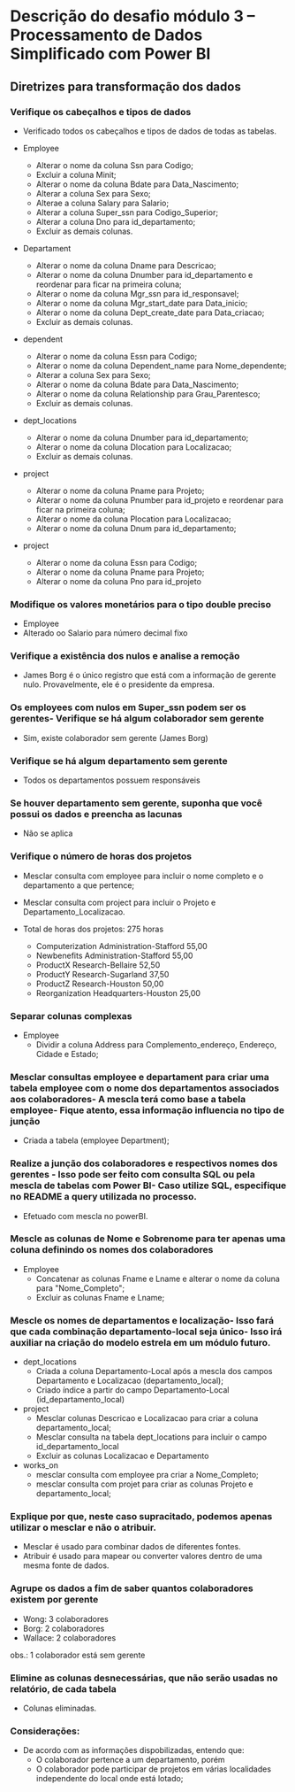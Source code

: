 # Descrição do desafio módulo 3 – Processamento de Dados Simplificado com Power BI

## Diretrizes para transformação dos dados

### Verifique os cabeçalhos e tipos de dados

- Verificado todos os cabeçalhos e tipos de dados de todas as tabelas.

- Employee
  - Alterar o nome da coluna Ssn para Codigo;
  - Excluir a coluna Minit;
  - Alterar o nome da coluna Bdate para Data_Nascimento;
  - Alterar a coluna Sex para Sexo;
  - Alterae a coluna Salary para Salario;
  - Alterar a coluna Super_ssn para Codigo_Superior;
  - Alterar a coluna Dno para id_departamento;
  - Excluir as demais colunas.
- Departament
  - Alterar o nome da coluna Dname para Descricao;
  - Alterar o nome da coluna Dnumber para id_departamento e reordenar para ficar na primeira coluna;
  - Alterar o nome da coluna Mgr_ssn para id_responsavel;
  - Alterar o nome da coluna Mgr_start_date para Data_inicio;
  - Alterar o nome da coluna Dept_create_date para Data_criacao;
  - Excluir as demais colunas.
- dependent
  - Alterar o nome da coluna Essn para Codigo;
  - Alterar o nome da coluna Dependent_name para Nome_dependente;
  - Alterar a coluna Sex para Sexo;
  - Alterar o nome da coluna Bdate para Data_Nascimento;
  - Alterar o nome da coluna Relationship para Grau_Parentesco;
  - Excluir as demais colunas.
- dept_locations
  - Alterar o nome da coluna Dnumber para id_departamento;
  - Alterar o nome da coluna Dlocation para Localizacao;
  - Excluir as demais colunas.
- project
  - Alterar o nome da coluna Pname para Projeto;
  - Alterar o nome da coluna Pnumber para id_projeto e reordenar para ficar na primeira coluna;
  - Alterar o nome da coluna Plocation para Localizacao;
  - Alterar o nome da coluna Dnum para id_departamento;
- project
  - Alterar o nome da coluna Essn para Codigo;
  - Alterar o nome da coluna Pname para Projeto;
  - Alterar o nome da coluna Pno para id_projeto

### Modifique os valores monetários para o tipo double preciso

- Employee
- Alterado oo Salario para número decimal fixo

### Verifique a existência dos nulos e analise a remoção

- James Borg é o único registro que está com a informação de gerente nulo. Provavelmente, ele é o presidente da empresa.

### Os employees com nulos em Super_ssn podem ser os gerentes- Verifique se há algum colaborador sem gerente

- Sim, existe colaborador sem gerente (James Borg)

### Verifique se há algum departamento sem gerente

- Todos os departamentos possuem responsáveis

### Se houver departamento sem gerente, suponha que você possui os dados e preencha as lacunas

- Não se aplica

### Verifique o número de horas dos projetos

- Mesclar consulta com employee para incluir o nome completo e o departamento a que pertence;
- Mesclar consulta com project para incluir o Projeto e Departamento_Localizacao.

- Total de horas dos projetos: 275 horas

  - Computerization Administration-Stafford 55,00
  - Newbenefits Administration-Stafford 55,00
  - ProductX Research-Bellaire 52,50
  - ProductY Research-Sugarland 37,50
  - ProductZ Research-Houston 50,00
  - Reorganization Headquarters-Houston 25,00

### Separar colunas complexas

- Employee
  - Dividir a coluna Address para Complemento_endereço, Endereço, Cidade e Estado;

### Mesclar consultas employee e departament para criar uma tabela employee com o nome dos departamentos associados aos colaboradores- A mescla terá como base a tabela employee- Fique atento, essa informação influencia no tipo de junção

- Criada a tabela (employee Department);

### Realize a junção dos colaboradores e respectivos nomes dos gerentes - Isso pode ser feito com consulta SQL ou pela mescla de tabelas com Power BI- Caso utilize SQL, especifique no README a query utilizada no processo.

- Efetuado com mescla no powerBI.

### Mescle as colunas de Nome e Sobrenome para ter apenas uma coluna definindo os nomes dos colaboradores

- Employee
  - Concatenar as colunas Fname e Lname e alterar o nome da coluna para "Nome_Completo";
  - Excluir as colunas Fname e Lname;

### Mescle os nomes de departamentos e localização- Isso fará que cada combinação departamento-local seja único- Isso irá auxiliar na criação do modelo estrela em um módulo futuro.

- dept_locations
  - Criada a coluna Departamento-Local após a mescla dos campos Departamento e Localizacao (departamento_local);
  - Criado índice a partir do campo Departamento-Local (id_departamento_local)
- project
  - Mesclar colunas Descricao e Localizacao para criar a coluna departamento_local;
  - Mesclar consulta na tabela dept_locations para incluir o campo id_departamento_local
  - Excluir as colunas Localizacao e Departamento
- works_on
  - mesclar consulta com employee pra criar a Nome_Completo;
  - mesclar consulta com projet para criar as colunas Projeto e departamento_local;

### Explique por que, neste caso supracitado, podemos apenas utilizar o mesclar e não o atribuir.

- Mesclar é usado para combinar dados de diferentes fontes.
- Atribuir é usado para mapear ou converter valores dentro de uma mesma fonte de dados.

### Agrupe os dados a fim de saber quantos colaboradores existem por gerente

- Wong: 3 colaboradores
- Borg: 2 colaboradores
- Wallace: 2 colaboradores

obs.: 1 colaborador está sem gerente

### Elimine as colunas desnecessárias, que não serão usadas no relatório, de cada tabela

- Colunas eliminadas.

### Considerações:

- De acordo com as informações dispobilizadas, entendo que:
  - O colaborador pertence a um departamento, porém
  - O colaborador pode participar de projetos em várias localidades independente do local onde está lotado;

